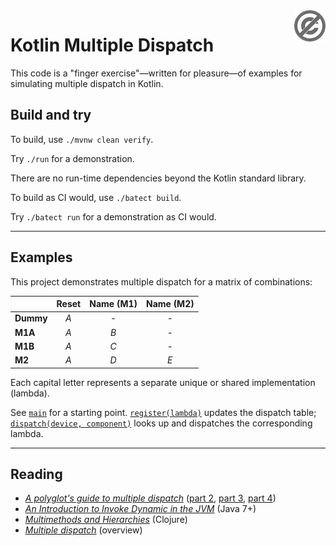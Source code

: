 <a href="./LICENSE.md">
<img src="./images/public-domain.png" alt="Public Domain"
align="right"/>
</a>

# Kotlin Multiple Dispatch

This code is a "finger exercise"&mdash;written for pleasure&mdash;of examples
for simulating multiple dispatch in Kotlin.

## Build and try

To build, use `./mvnw clean verify`.

Try `./run` for a demonstration.

There are no run-time dependencies beyond the Kotlin standard library.

To build as CI would, use `./batect build`.

Try `./batect run` for a demonstration as CI would.

---

## Examples

This project demonstrates multiple dispatch for a matrix of combinations:

| | Reset | Name (M1) | Name (M2)
| - | :-: | :-: | :-:
| **Dummy** | _A_ | - | -
| **M1A** | _A_ | _B_ | -
| **M1B** | _A_ | _C_ | -
| **M2** | _A_ | _D_ | _E_

Each capital letter represents a separate unique or shared implementation 
(lambda).

See [`main`](./src/main/kotlin/hm/binkley/labs/Main.kt) for a starting
point.  [`register(lambda)`](./src/main/kotlin/hm/binkley/labs/multiple-dispatch-via-map.kt)
updates the dispatch table;
[`dispatch(device, component)`](./src/main/kotlin/hm/binkley/labs/multiple-dispatch-via-map.kt)
looks up and dispatches the corresponding lambda.

---

## Reading

* [_A polyglot's guide to multiple
  dispatch_](https://eli.thegreenplace.net/2016/a-polyglots-guide-to-multiple-dispatch/)
  ([part 2](https://eli.thegreenplace.net/2016/a-polyglots-guide-to-multiple-dispatch-part-2/),
  [part 3](https://eli.thegreenplace.net/2016/a-polyglots-guide-to-multiple-dispatch-part-3/),
  [part 4](https://eli.thegreenplace.net/2016/a-polyglots-guide-to-multiple-dispatch-part-4/))
* [_An Introduction to Invoke Dynamic in the
  JVM_](https://www.baeldung.com/java-invoke-dynamic) (Java 7+)
* [_Multimethods and
  Hierarchies_](https://clojure.org/reference/multimethods) (Clojure)
* [_Multiple dispatch_](https://en.wikipedia.org/wiki/Multiple_dispatch)
  (overview)
